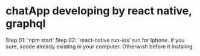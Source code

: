 # chatApp developing by react native, graphql

Step 01: 'npm start'
Step 02: 'react-native run-ios' run for Iphone. If you sure, xcode already existing in your computer. Otherwish before it instaling.